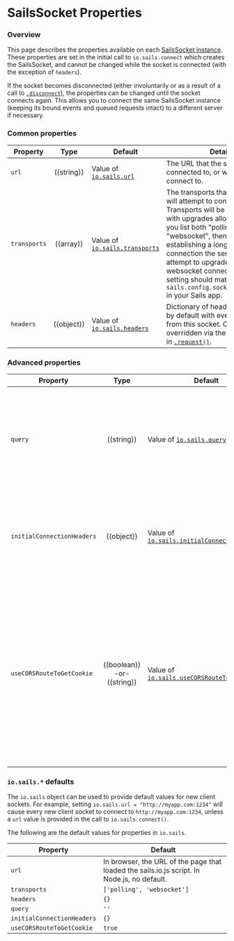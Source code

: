 # SailsSocket Properties

### Overview

This page describes the properties available on each [SailsSocket instance]().  These properties are set in the initial call to `io.sails.connect` which creates the SailsSocket, and cannot be changed while the socket is connected (with the exception of `headers`).

If the socket becomes disconnected (either involuntarily or as a result of a call to [`.disconnect`]()), the properties can be changed until the socket connects again.  This allows you to connect the same SailsSocket instance (keeping its bound events and queued requests intact) to a different server if necessary.

### Common properties

  Property          | Type       | Default   | Details
 ------------------ |:----------:| --------- | -------
 `url`              | ((string)) | Value of [`io.sails.url`]() | The URL that the socket is connected to, or will attempt to connect to.
 `transports`       | ((array))  | Value of [`io.sails.transports`]() | The transports that the socket will attempt to connect using.  Transports will be tried in order, with upgrades allowed: that is, if you list both "polling" and "websocket", then after establishing a long-polling connection the server will attempt to upgrade it to a websocket connection.  This setting should match the value of `sails.config.sockets.transports` in your Sails app.
`headers` | ((object)) | Value of [`io.sails.headers`]() | Dictionary of headers to be sent by default with every request from this socket.  Can be overridden via the `headers` option in [`.request()`]().

### Advanced properties

  Property          | Type       | Default   | Details
 ------------------ |:----------:| --------- | -------
 `query`              | ((string)) | Value of [`io.sails.query`]()    | Query string to use with the initial connection to the server.  In server code, this can be accessed via `req.socket.handshake.query` in controller actions or `socket.handshake.query` in [socket lifecycle callbacks]().  Note that information about the sails.io.js SDK version will be tacked onto whatever query string you specify.
 `initialConnectionHeaders` | ((object)) | Value of [`io.sails.initialConnectionHeaders`]() | _Node.js only--not available in browser._ Dictionary of headers to be sent with the initial connection to the server.  In server code, these can be accessed via `req.socket.handshake.headers` in controller actions or `socket.handshake.headers` in [socket lifecycle callbacks]().
 `useCORSRouteToGetCookie` | ((boolean)) -or- ((string)) | Value of [`io.sails.useCORSRouteToGetCookie`]() | For cross-origin socket connections, use this property to choose a route to send an initial JSONP request (in browser environments) or HTTP request (in Node.js environments) in order to retrieve a cookie, so that a session can be established.  The route should return the string `_sailsIoJSConnect()`, which will allow the connection to continue.  If `useCORSRouteToGetCookie` is `true`, the default `/__getcookie` route on the Sails server will be used.  If it is `false`, no attempt will be made to contact the remote server before continuing the socket connection.

### `io.sails.*` defaults

The `io.sails` object can be used to provide default values for new client sockets.  For example, setting `io.sails.url = "http://myapp.com:1234"` will cause every new client socket to connect to `http://myapp.com:1234`, unless a `url` value is provided in the call to `io.sails.connect()`.

The following are the default values for properties in `io.sails`.

  Property          | Default
  ------------------ | -------
 `url`              | In browser, the URL of the page that loaded the sails.io.js script.  In Node.js, no default.
 `transports`       | `['polling', 'websocket']`
`headers` | `{}`
`query` | `''`
`initialConnectionHeaders` | `{}`
`useCORSRouteToGetCookie` | `true`

<docmeta name="displayName" value="Properties">

